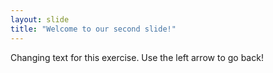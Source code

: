 ```yaml
---
layout: slide
title: "Welcome to our second slide!"
---
```

Changing text for this exercise. 
Use the left arrow to go back!
